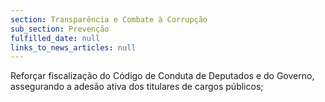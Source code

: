 ```yaml
---
section: Transparência e Combate à Corrupção
sub_section: Prevenção
fulfilled_date: null
links_to_news_articles: null
---
```


Reforçar fiscalização do Código de Conduta de Deputados e do Governo, assegurando a adesão ativa dos titulares de cargos públicos;